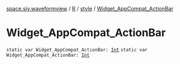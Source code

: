[space.siy.waveformview](../../index.md) / [R](../index.md) / [style](index.md) / [Widget_AppCompat_ActionBar](./-widget_-app-compat_-action-bar.md)

# Widget_AppCompat_ActionBar

`static var Widget_AppCompat_ActionBar: `[`Int`](https://kotlinlang.org/api/latest/jvm/stdlib/kotlin/-int/index.html)
`static var Widget_AppCompat_ActionBar: `[`Int`](https://kotlinlang.org/api/latest/jvm/stdlib/kotlin/-int/index.html)